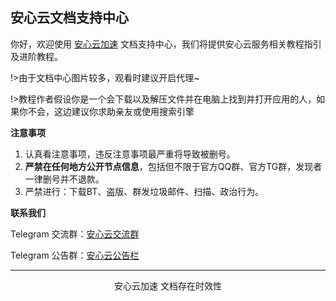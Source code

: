 ##  安心云文档支持中心


你好，欢迎使用 [安心云加速](https://axssr.cc/user/) 文档支持中心，我们将提供安心云服务相关教程指引及进阶教程。

!>由于文档中心图片较多，观看时建议开启代理~


!>教程作者假设你是一个会下载以及解压文件并在电脑上找到并打开应用的人，如果你不会，这边建议你求助亲友或使用搜索引擎

**注意事项**
1. 认真看注意事项，违反注意事项最严重将导致被删号。
2. **严禁在任何地方公开节点信息**，包括但不限于官方QQ群、官方TG群，发现者一律删号并不退款。
3. 严禁进行：下载BT、盗版、群发垃圾邮件、扫描、政治行为。

**联系我们**

  
  <i class="fa fa-users" aria-hidden="true"></i> Telegram 交流群：[安心云交流群](https://t.me/axsstap)

  <i class="fa fa-users" aria-hidden="true"></i> Telegram 公告群：[安心云公告栏](https://t.me/anxinssr)

---

<center> 安心云加速 文档存在时效性 <center>
